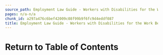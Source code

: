 ```yaml
---
source_path: Employment Law Guide - Workers with Disabilities for the Work Being Performed.md
pages: n/a-n/a
chunk_id: a297a476c6bef42009c08f99b9f6fc9d4eddf087
title: Employment Law Guide - Workers with Disabilities for the Work Being Performed
---
```

# Return to Table of Contents
